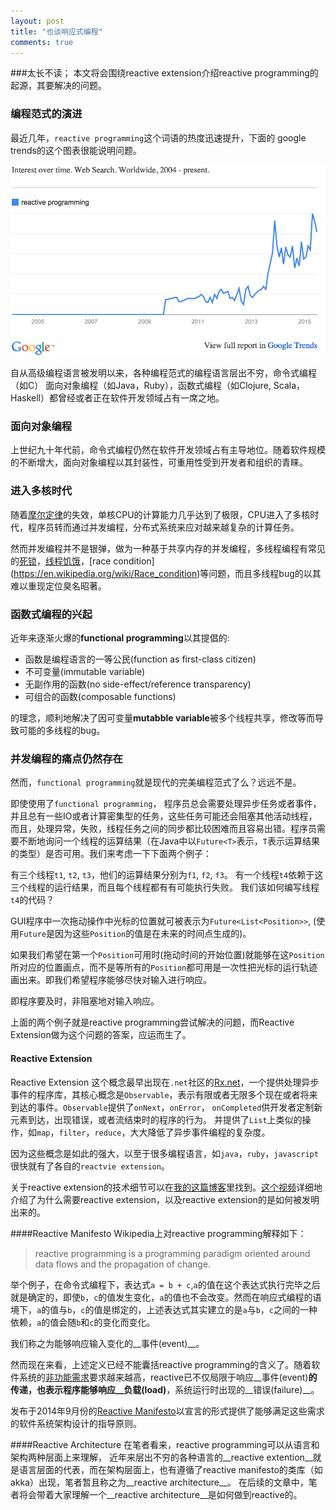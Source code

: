 ```yaml
---
layout: post
title: "也谈响应式编程"
comments: true
---
```


###太长不读；
本文将会围绕reactive extension介绍reactive programming的起源，其要解决的问题。


### 编程范式的演进
最近几年，`reactive programming`这个词语的热度迅速提升，下面的 google trends的这个图表很能说明问题。

<img src="/images/rp-trends.png"/>

自从高级编程语言被发明以来，各种编程范式的编程语言层出不穷，命令式编程（如C）
面向对象编程（如Java，Ruby），函数式编程（如Clojure, Scala，Haskell）都曾经或者正在软件开发领域占有一席之地。


### 面向对象编程
上世纪九十年代前，命令式编程仍然在软件开发领域占有主导地位。随着软件规模的不断增大，面向对象编程以其封装性，可重用性受到开发者和组织的青睐。


### 进入多核时代
随着[摩尔定律](http://baike.baidu.com/view/17904.htm)的失效，单核CPU的计算能力几乎达到了极限，CPU进入了多核时代，程序员转而通过并发编程，分布式系统来应对越来越复杂的计算任务。

然而并发编程并不是银弹，做为一种基于共享内存的并发编程，多线程编程有常见的[死锁](https://en.wikipedia.org/wiki/Deadlock)，[线程饥饿](https://en.wikipedia.org/wiki/Starvation_(computer_science))，[race condition](https://en.wikipedia.org/wiki/Race_condition)等问题，而且多线程bug的以其难以重现定位臭名昭著。

### 函数式编程的兴起
近年来逐渐火爆的**functional programming**以其提倡的:
- 函数是编程语言的一等公民(function as first-class citizen)
- 不可变量(immutable variable)
- 无副作用的函数(no side-effect/reference transparency)
- 可组合的函数(composable functions)

的理念，顺利地解决了因可变量**mutabble variable**被多个线程共享，修改等而导致可能的多线程的bug。

### 并发编程的痛点仍然存在
然而，`functional programming`就是现代的完美编程范式了么？远远不是。

即使使用了`functional programming`， 程序员总会需要处理异步任务或者事件，并且总有一些IO或者计算密集型的任务，这些任务可能还会阻塞其他活动线程，而且，处理异常，失败，线程任务之间的同步都比较困难而且容易出错。程序员需要不断地询问一个线程的运算结果（在Java中以`Future<T>`表示，`T`表示运算结果的类型）是否可用。我们来考虑一下下面两个例子：

有三个线程`t1`, `t2`, `t3`，他们的运算结果分别为`f1`, `f2`, `f3`。
有一个线程`t4`依赖于这三个线程的运行结果，而且每个线程都有有可能执行失败。
我们该如何编写线程`t4`的代码？

GUI程序中一次拖动操作中光标的位置就可被表示为`Future<List<Position>>`, (使用`Future`是因为这些`Position`的值是在未来的时间点生成的)。

如果我们希望在第一个`Position`可用时(拖动时间的开始位置)就能够在这`Position`所对应的位置画点，而不是等所有的`Position`都可用是一次性把光标的运行轨迹画出来。即我们希望程序能够尽快对输入进行响应。

即程序要及时，非阻塞地对输入响应。

上面的两个例子就是reactive programming尝试解决的问题，而Reactive Extension做为这个问题的答案，应运而生了。

#### Reactive Extension
Reactive Extension 这个概念最早出现在`.net`社区的[Rx.net](https://msdn.microsoft.com/en-us/data/gg577609.aspx)，一个提供处理异步事件的程序库，其核心概念是`Observable`，表示有限或者无限多个现在或者将来到达的事件。`Observable`提供了`onNext`，`onError`， `onCompleted`供开发者定制新元素到达，出现错误，或者流结束时的程序的行为。
并提供了`List`上类似的操作，如`map`，`filter`，`reduce`，大大降低了异步事件编程的复杂度。

因为这些概念是如此的强大，以至于很多编程语言，如`java`，`ruby`，`javascript`很快就有了各自的`reactvie extension`。

关于reactive extension的技术细节可以在[我的这篇博客](http://nicholas.ren/2014/05/09/about-rx-java.html)里找到。[这个视频](https://vimeo.com/120994663)详细地介绍了为什么需要reactive extension，以及reactive extension的是如何被发明出来的。


####Reactive Manifesto
Wikipedia上对reactive programming解释如下：

> reactive programming is a programming paradigm oriented around data flows and the propagation of change.

举个例子，在命令式编程下，表达式`a = b + c`,`a`的值在这个表达式执行完毕之后就是确定的，即使`b`，`c`的值发生变化，`a`的值也不会改变。然而在响应式编程的语境下，`a`的值与`b`，`c`的值是绑定的，上述表达式其实建立的是`a`与`b`，`c`之间的一种依赖，`a`的值会随`b`和`c`的变化而变化。

我们称之为能够响应输入变化的__事件(event)__。

然而现在来看，上述定义已经不能囊括reactive programming的含义了。随着软件系统的[非功能需求](http://www.infoq.com/cn/articles/non-functional-requirements-in-architectural-decision-making)要求越来越高，reactive已不仅局限于响应__事件(event)__的传递，也表示程序能够响应__负载(load)__，系统运行时出现的__错误(failure)__。

发布于2014年9月份的[Reactive Manifesto](http://www.reactivemanifesto.org/)以宣言的形式提供了能够满足这些需求的软件系统架构设计的指导原则。

####Reactive Architecture
在笔者看来，reactive programming可以从语言和架构两种层面上来理解，
近年来层出不穷的各种语言的__reactive extention__就是语言层面的代表，而在架构层面上，也有遵循了reactive manifesto的类库（如akka）出现，笔者暂且称之为__reactive architecture__。
在后续的文章中，笔者将会带着大家理解一个__reactive architecture__是如何做到reactive的。

